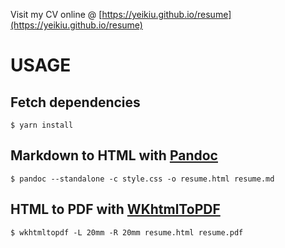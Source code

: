 Visit my CV online @ [https://yeikiu.github.io/resume](https://yeikiu.github.io/resume)

# USAGE

## Fetch dependencies
```
$ yarn install
```

## Markdown to HTML with [Pandoc](https://pandoc.org)

```
$ pandoc --standalone -c style.css -o resume.html resume.md
```

## HTML to PDF with [WKhtmlToPDF](https://wkhtmltopdf.org)

```
$ wkhtmltopdf -L 20mm -R 20mm resume.html resume.pdf
```
